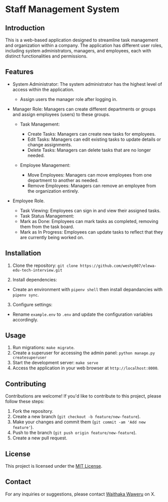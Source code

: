# Staff Management System

## Introduction
This is a web-based application designed to streamline task management and organization within a company. The application has different user roles, including system administrators, managers, and employees, each with distinct functionalities and permissions.


## Features
- System Administrator: The system administrator has the highest level of access within the application.
    - Assign users the manager role after logging in.

- Manager Role: Managers can create different departments or groups and assign employees (users) to these groups.

    - Task Management:
        - Create Tasks: Managers can create new tasks for employees.
        - Edit Tasks: Managers can edit existing tasks to update details or change assignments.
        - Delete Tasks: Managers can delete tasks that are no longer needed.

    - Employee Management:
        - Move Employees: Managers can move employees from one department to another as needed.
        - Remove Employees: Managers can remove an employee from the organization entirely.

- Employee Role.
    - Task Viewing: Employees can sign in and view their assigned tasks.
    - Task Status Management:
    - Mark as Done: Employees can mark tasks as completed, removing them from the task board.
    - Mark as In Progress: Employees can update tasks to reflect that they are currently being worked on.


## Installation
1. Clone the repository: `git clone https://github.com/weshy007/elewa-edu-tech-interview.git`

2. Install dependencies:
- Create an environment with `pipenv shell` then install depandancies with `pipenv sync`.
3. Configure settings:
- Rename `example.env` to `.env` and update the configuration variables accordingly.

## Usage
1. Run migrations: `make migrate`. 
2. Create a superuser for accessing the admin panel: `python manage.py createsuperuser`
3. Start the development server: `make serve`
4. Access the application in your web browser at `http://localhost:8000`.

## Contributing
Contributions are welcome! If you'd like to contribute to this project, please follow these steps:
1. Fork the repository.
2. Create a new branch (`git checkout -b feature/new-feature`).
3. Make your changes and commit them (`git commit -am 'Add new feature'`).
4. Push to the branch (`git push origin feature/new-feature`).
5. Create a new pull request.

## License
This project is licensed under the [MIT License](LICENSE).

## Contact
For any inquiries or suggestions, please contact [Waithaka Waweru](https://twitter.com/ItsWeshy) on X.

